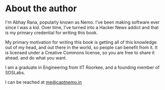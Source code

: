 # About the author

I'm Abhay Rana, popularly known as Nemo. I've been making software ever since I was a kid. Over time, I've turned into a Hacker News addict and that is my primary credential for writing this book.

My primary motivation for writing this book is getting all of this knowledge out of my head, and out there in the world, so people can benefit from it. It is licensed under a Creative Commons license, so you are free to share it ahead. and do what you want.

I am a graduate in Engineering from IIT Roorkee, and a founding member of SDSLabs.

I can be reached at <me@captnemo.in>